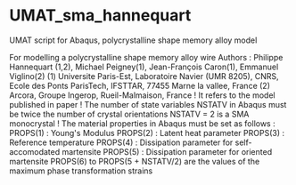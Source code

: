 # UMAT_sma_hannequart
UMAT script for Abaqus, polycrystalline shape memory alloy model

For modelling a polycrystalline shape memory alloy wire
Authors : Philippe Hannequart (1,2), Michael Peigney(1), Jean-François Caron(1), Emmanuel Viglino(2)
(1) Universite Paris-Est, Laboratoire Navier (UMR 8205), CNRS, Ecole des Ponts ParisTech, IFSTTAR, 77455 Marne la vallee, France
(2) Arcora, Groupe Ingerop, Rueil-Malmaison, France
!
It refers to the model published in paper 
!
The number of state variables NSTATV in Abaqus must be twice the number of crystal orientations
NSTATV = 2 is a SMA monocrystal
!
The material properties in Abaqus must be set as follows :
PROPS(1) : Young's Modulus
PROPS(2) : Latent heat parameter
PROPS(3) : Reference temperature
PROPS(4) : Dissipation parameter for self-accomodated martensite 
PROPS(5) : Dissipation parameter for oriented martensite
PROPS(6) to PROPS(5 + NSTATV/2) are the values of the maximum phase transformation strains
